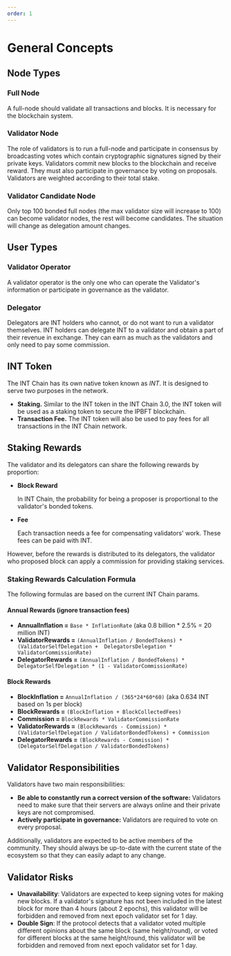 ```yaml
---
order: 1
---
```


# General Concepts

## Node Types

### Full Node

A full-node should validate all transactions and blocks. It is necessary for the blockchain system.

### Validator Node

 The role of validators is to run a full-node and participate in consensus by broadcasting votes which contain cryptographic signatures signed by their private keys. Validators commit new blocks to the blockchain and receive reward. They must also participate in governance by voting on proposals. Validators are weighted according to their total stake.

### Validator Candidate Node

Only top 100 bonded full nodes (the max validator size will increase to 100) can become validator nodes, the rest will become candidates. The situation will change as delegation amount changes.

## User Types

### Validator Operator

A validator operator is the only one who can operate the Validator's information or participate in governance as the validator.

### Delegator

Delegators are INT holders who cannot, or do not want to run a validator themselves. INT holders can delegate INT to a validator and obtain a part of their revenue in exchange. They can earn as much as the validators and only need to pay some commission.


## INT Token

The INT Chain has its own native token known as *INT*.  It is designed to serve two purposes in the network.

- **Staking.** Similar to the INT token in the INT Chain 3.0, the INT token will be used as a staking token to secure the IPBFT blockchain.
- **Transaction Fee.** The INT token will also be used to pay fees for all transactions in the INT Chain network.


## Staking Rewards

The validator and its delegators can share the following rewards by proportion:

- **Block Reward**

  In INT Chain, the probability for being a proposer is proportional to the validator's bonded tokens.

- **Fee**

  Each transaction needs a fee for compensating validators' work. These fees can be paid with INT.

However, before the rewards is distributed to its delegators, the validator who proposed block can apply a commission for providing staking services.

### Staking Rewards Calculation Formula

The following formulas are based on the current INT Chain params.

#### Annual Rewards (ignore transaction fees)

- **AnnualInflation =** `Base * InflationRate` (aka 0.8 billion * 2.5% = 20 million INT)
- **ValidatorRewards =** `(AnnualInflation / BondedTokens) * (ValidatorSelfDelegation +  DelegatorsDelegation * ValidatorCommissionRate)`
- **DelegatorRewards =** `(AnnualInflation / BondedTokens) * DelegatorSelfDelegation * (1 - ValidatorCommissionRate)`

#### Block Rewards

- **BlockInflation =** `AnnualInflation / (365*24*60*60)` (aka 0.634 INT based on 1s per block)
- **BlockRewards =** `(BlockInflation + BlockCollectedFees)`
- **Commission =** `BlockRewards * ValidatorCommissionRate`
- **ValidatorRewards =** `(BlockRewards - Commission) * (ValidatorSelfDelegation / ValidatorBondedTokens) + Commission`
- **DelegatorRewards =** `(BlockRewards - Commission) * (DelegatorSelfDelegation / ValidatorBondedTokens)`

## Validator Responsibilities

Validators have two main responsibilities:

- **Be able to constantly run a correct version of the software:** Validators need to make sure that their servers are always online and their private keys are not compromised.
- **Actively participate in governance:** Validators are required to vote on every proposal.

Additionally, validators are expected to be active members of the community. They should always be up-to-date with the current state of the ecosystem so that they can easily adapt to any change.

## Validator Risks

- **Unavailability**: Validators are expected to keep signing votes for making new blocks. If a validator's signature has not been included in the latest block for more than 4 hours (about 2 epochs), this validator will be forbidden and removed from next epoch validator set for 1 day.
- **Double Sign**: If the protocol detects that a validator voted multiple different opinions about the same block (same height/round), or voted for different blocks at the same height/round, this validator will be forbidden and removed from next epoch validator set for 1 day.
